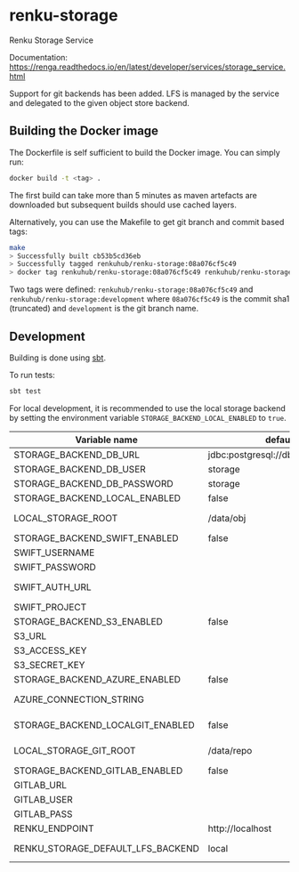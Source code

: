 # renku-storage
Renku Storage Service

Documentation: https://renga.readthedocs.io/en/latest/developer/services/storage_service.html

Support for git backends has been added. LFS is managed by the service and delegated to the given object store backend.

## Building the Docker image
The Dockerfile is self sufficient to build the Docker image. You can simply run:
```bash
docker build -t <tag> .
```
The first build can take more than 5 minutes as maven artefacts are downloaded but subsequent builds should use cached layers.

Alternatively, you can use the Makefile to get git branch and commit based tags:
```bash
make
> Successfully built cb53b5cd36eb
> Successfully tagged renkuhub/renku-storage:08a076cf5c49
> docker tag renkuhub/renku-storage:08a076cf5c49 renkuhub/renku-storage:development
```
Two tags were defined: `renkuhub/renku-storage:08a076cf5c49` and `renkuhub/renku-storage:development` where `08a076cf5c49` is the commit sha1 (truncated) and `development` is the git branch name.

## Development
Building is done using [sbt](http://www.scala-sbt.org/).

To run tests:
```bash
sbt test
```

For local development, it is recommended to use the local storage backend
by setting the environment variable `STORAGE_BACKEND_LOCAL_ENABLED` to `true`.

| Variable name  |  default  |  description  |
|---|---|---|
| STORAGE_BACKEND_DB_URL  |  jdbc:postgresql://db:5432/storage  |  the url for the postgres database  |
| STORAGE_BACKEND_DB_USER  |  storage  |  the user for the postgres database  |
| STORAGE_BACKEND_DB_PASSWORD  |  storage  |  the password for the postgres database  |
| STORAGE_BACKEND_LOCAL_ENABLED  |  false  |  set to `true` to enable the local storage backend |
| LOCAL_STORAGE_ROOT | /data/obj  | the root folder in which buckets will be created as subfolders |
| STORAGE_BACKEND_SWIFT_ENABLED | false | set to `true` to enable the swift storage backend |
| SWIFT_USERNAME |  | the swift username |
| SWIFT_PASSWORD |  | the swift password |
| SWIFT_AUTH_URL |  | the keystone url, e.g. https://keystone.example.com:5000/v2.0/tokens |
| SWIFT_PROJECT |  | the id of the project to use |
| STORAGE_BACKEND_S3_ENABLED | false | set to `true` to enable the s3 storage backend |
| S3_URL |  | the S3 endpoint url |
| S3_ACCESS_KEY |  | the S3 access key  |
| S3_SECRET_KEY |  | the S3 secret key |
| STORAGE_BACKEND_AZURE_ENABLED | false | set to `true` to enable the azure storage backend |
| AZURE_CONNECTION_STRING |  | the complete connection string for the Azure Blob Storage |
| STORAGE_BACKEND_LOCALGIT_ENABLED | false | set to `true` to enable the local git storage backend |
| LOCAL_STORAGE_GIT_ROOT | /data/repo | the root folder in which repositories will be created as subfolders |
| STORAGE_BACKEND_GITLAB_ENABLED | false | set to `true` to enable the gitlab storage backend |
| GITLAB_URL |  | the root url of gitlab |
| GITLAB_USER |  | the gitlab user |
| GITLAB_PASS |  | the gitlab user's private token |
| RENKU_ENDPOINT | http://localhost | the url to reach renku from the users perspective |
| RENKU_STORAGE_DEFAULT_LFS_BACKEND | local | the default backend to create buckets if none is specified for a git repository |
